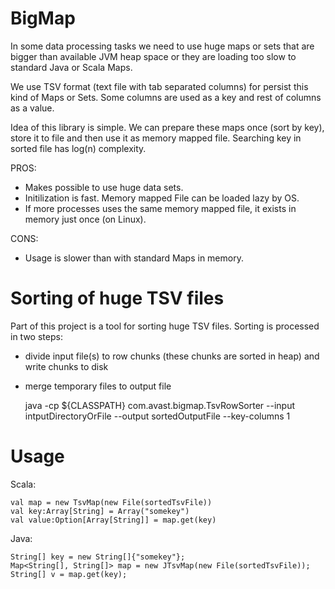 BigMap
======

In some data processing tasks we need to use huge maps or sets that are bigger
than available JVM heap space or they are loading too slow to standard Java or Scala Maps.

We use TSV format (text file with tab separated columns) for persist this kind of Maps or Sets.
Some columns are used as a key and rest of columns as a value.

Idea of this library is simple. We can prepare these maps once (sort by key),
store it to file and then use it as memory mapped file.
Searching key in sorted file has log(n) complexity.

PROS:

 * Makes possible to use huge data sets.
 * Initilization is fast. Memory mapped File can be loaded lazy by OS.
 * If more processes uses the same memory mapped file, it exists in memory just once (on Linux).
 
CONS:

 * Usage is slower than with standard Maps in memory.


Sorting of huge TSV files
=========================

Part of this project is a tool for sorting huge TSV files.
Sorting is processed in two steps:

 * divide input file(s) to row chunks (these chunks are sorted in heap) and write chunks to disk
 * merge temporary files to output file


    java -cp ${CLASSPATH} com.avast.bigmap.TsvRowSorter 
      --input intputDirectoryOrFile 
      --output sortedOutputFile 
      --key-columns 1 

Usage
=====

Scala:

    val map = new TsvMap(new File(sortedTsvFile))
    val key:Array[String] = Array("somekey")
    val value:Option[Array[String]] = map.get(key)

Java:

    String[] key = new String[]{"somekey"};
    Map<String[], String[]> map = new JTsvMap(new File(sortedTsvFile));
    String[] v = map.get(key);

